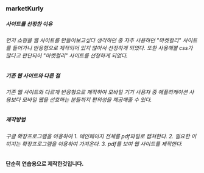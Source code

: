 ### marketKurly
##### 사이트를 선정한 이유
###### 먼저 쇼핑몰 웹 사이트를 만들어보고싶다 생각하던 중 자주 사용하던 "마켓컬리" 사이트를 들어가니 반응형으로 제작되어 있지 않아서 선정하게 되었다. 또한 사용해볼 css가 많다고 판단되어 "마켓컬리" 사이트를 선정하게 되었다. 

##### 기존 웹 사이트와 다른 점
###### 기존 웹 사이트와 다르게 반응형으로 제작하여 모바일 기기 사용자 중 애플리케이션 사용보다 모바일 웹을 선호하는 분들까지 편의성을 제공해줄 수 있다.

##### 제작방법
###### 구글 확장프로그램을 이용하여 1. 메인페이지 전체를 pdf파일로 캡쳐한다. 2. 필요한 이미지는 확장프로그램을 이용하여 가져온다. 3. pdf를 보며 웹 사이트를 제작한다. 

#### 단순히 연습용으로 제작한것입니다.  
